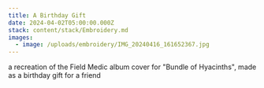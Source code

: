 ```yaml
---
title: A Birthday Gift
date: 2024-04-02T05:00:00.000Z
stack: content/stack/Embroidery.md
images:
  - image: /uploads/embroidery/IMG_20240416_161652367.jpg
---
```


﻿a recreation of the Field Medic album cover for "Bundle of Hyacinths", made as a birthday gift for a friend
